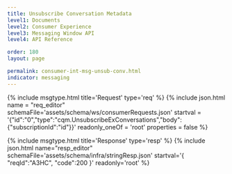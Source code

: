 ```yaml
---
title: Unsubscribe Conversation Metadata
level1: Documents
level2: Consumer Experience
level3: Messaging Window API
level4: API Reference

order: 180
layout: page

permalink: consumer-int-msg-unsub-conv.html
indicator: messaging
---
```


{% include msgtype.html title='Request' type='req' %}
{% include json.html name = "req_editor" 
        schemaFile='assets/schema/ws/consumerRequests.json'
	startval = '{"id":"0","type":"cqm.UnsubscribeExConversations","body":{"subscriptionId":"id"}}'
        readonly_oneOf = 'root'
	properties = false %}

{% include msgtype.html title='Response' type='resp' %}
{% include json.html name="resp_editor" 
	schemaFile='assets/schema/infra/stringResp.json'
	startval='{ "reqId":"A3HC", "code":200 }'
	readonly='root' %}
